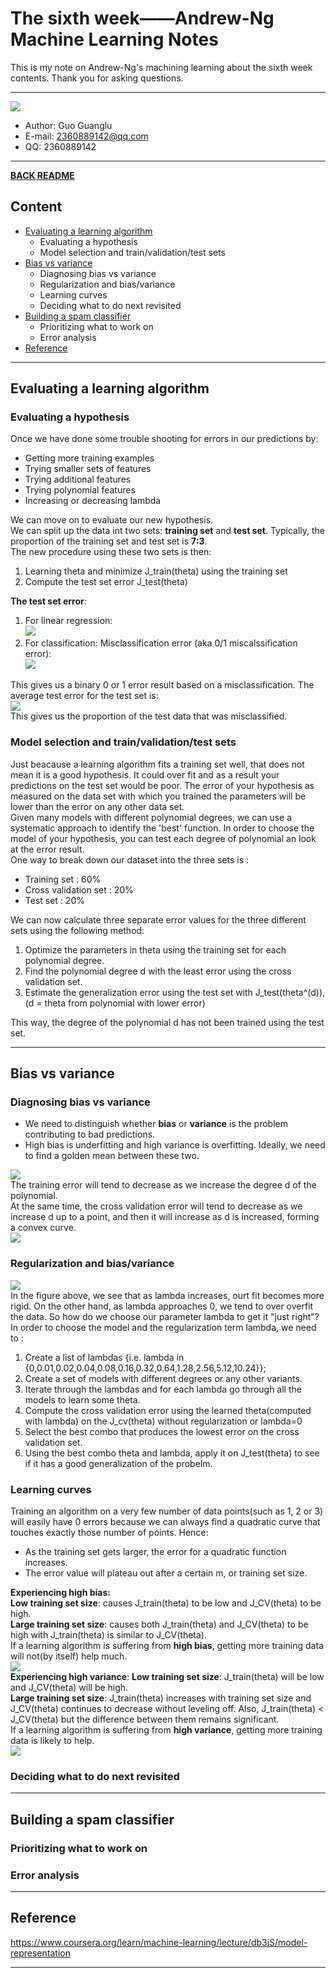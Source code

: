 # The sixth week——Andrew-Ng Machine Learning Notes  
This is my note on Andrew-Ng's machining learning about the sixth week contents. Thank you for asking questions.

***
[![](/picture/the_first_week/fig_ML.jpg)][Andrew-Ng-coursera]  
- Author: Guo Guanglu  
- E-mail: 2360889142@qq.com
- QQ: 2360889142  

*** 
[**BACK README**](README.md)  

## Content  
* [Evaluating a learning algorithm](#evaluating-a-learning-algorithm)  
	* Evaluating a hypothesis    
	* Model selection and train/validation/test sets      
* [Bias vs variance](#bias-vs-variance)  
	* Diagnosing bias vs variance        
	* Regularization and bias/variance     
	* Learning curves
	* Deciding what to do next revisited  
* [Building a spam classifier](#building-a-spam-classifier)  
	* Prioritizing what to work on  
	* Error analysis  
* [Reference](#reference)  

***  
Evaluating a learning algorithm  
-----  
### Evaluating a hypothesis  
Once we have done some trouble shooting for errors in our predictions by:  
* Getting more training examples  
* Trying smaller sets of features  
* Trying additional features  
* Trying polynomial features  
* Increasing or decreasing lambda  

We can move on to evaluate our new hypothesis.  
We can split up the data int two sets: **training set** and **test set**. Typically, the proportion of the training set and test set is 
**7:3**.  
The new procedure using these two sets is then:  
1. Learning theta and minimize J_train(theta) using the training set  
2. Compute the test set error J_test(theta)  

**The test set error**:  
1. For linear regression:  
![](/picture/the_sixth_week/LR_test_error.png)  
2. For classification: Misclassification error (aka 0/1 miscalssification error):  
![](/picture/the_sixth_week/classification_test_error.png)  

This gives us a binary 0 or 1 error result based on a misclassification. The average test error for the test set is:  
![](/picture/the_sixth_week/classification_test_error2.png)  
This gives us the proportion of the test data that was misclassified.  

### Model selection and train/validation/test sets  
Just beacause a learning algorithm fits a training set well, that does not mean it is a good hypothesis. It could over fit and as a result your predictions on the test set would be poor. The error of your hypothesis as measured on the data set with which you trained the parameters will be lower than the error on any other data set.  
Given many models with different polynomial degrees, we can use a systematic approach to identify the 'best' function. In order to choose the model of your hypothesis, you can test each degree of polynomial an look at the error result.  
One way to break down our dataset into the three sets is :  
* Training set : 60%  
* Cross validation set : 20%  
* Test set : 20%  

We can now calculate three separate error values for the three different sets using the following method:  
1. Optimize the parameters in theta using the training set for each polynomial degree.  
2. Find the polynomial degree d with the least error using the cross validation set.  
3. Estimate the generalization error using the test set with J_test(theta^(d)), (d = theta from polynomial with lower error)

This way, the degree of the polynomial d has not been trained using the test set.  

***  
Bias vs variance  
-----  
### Diagnosing bias vs variance  
* We need to distinguish whether **bias** or **variance** is the problem contributing to bad predictions.  
* High bias is underfitting and high variance is overfitting. Ideally, we need to find a golden mean between these two.  

![](/picture/the_sixth_week/bias_variance1.png)  
The training error will tend to decrease as we increase the degree d of the polynomial.  
At the same time, the cross validation error will tend to decrease as we increase d up to a point, and then it will increase as d is increased, forming a convex curve.  
![](/picture/the_sixth_week/bias_variance2.png)  
### Regularization and bias/variance  
![](/picture/the_sixth_week/reg_bias_variance.png)  
In the figure above, we see that as lambda increases, ourt fit becomes more rigid. On the other hand, as lambda approaches 0, we tend to over overfit the data. So how do we choose our parameter lambda to get it "just right"? In order to choose the model and the regularization term lambda, we need to :  
1. Create a list of lambdas {i.e. lambda in {0,0.01,0.02,0.04,0.08,0.16,0.32,0.64,1.28,2.56,5.12,10.24}};  
2. Create a set of models with different degrees or any other variants.  
3. Iterate through the lambdas and for each lambda go through all the models to learn some theta.  
4. Compute the cross validation error using the learned theta(computed with lambda) on the J_cv(theta) without regularization or lambda=0  
5. Select the best combo that produces the lowest error on the cross validation set.  
6. Using the best combo theta and lambda, apply it on J_test(theta) to see if it has a good generalization of the probelm.  

### Learning curves  
Training an algorithm on a very few number of data points(such as 1, 2 or 3) will easily have 0 errors because we can  always find a quadratic curve that touches exactly those number of points. Hence:  
* As the training set gets larger, the error for a quadratic function increases.  
* The error value will plateau out after a certain m, or training set size.  

**Experiencing high bias:**  
**Low training set size**: causes J_train(theta) to be low and J_CV(theta) to be high.  
**Large training set size**: causes both J_train(theta) and J_CV(theta) to be high with J_train(theta) is similar to J_CV(theta).  
If a learning algorithm is suffering from **high bias**, getting more training data will not(by itself) help much.  
![](/picture/the_sixth_week/learning_curves.png)  
**Experiencing high variance**: 
 **Low training set size**: J_train(theta) will be low and J_CV(theta) will be high.  
 **Large training set size**: J_train(theta) increases with training set size and J_CV(theta) continues to decrease without leveling off. Also, J_train(theta) < J_CV(theta) but the difference between them remains significant.  
 If a learning algorithm is suffering from **high variance**, getting more training data is likely to help.  
 ![](/picture/the_sixth_week/learning_curves2.png)  
### Deciding what to do next revisited  

***  
Building a spam classifier  
----  
### Prioritizing what to work on  

### Error analysis  




***  
Reference  
----  
https://www.coursera.org/learn/machine-learning/lecture/db3jS/model-representation  

---------------------------------------------------------
[Andrew-Ng-coursera]:https://www.coursera.org/learn/machine-learning/lecture/db3jS/model-representation "Andrew Ng coursera"
